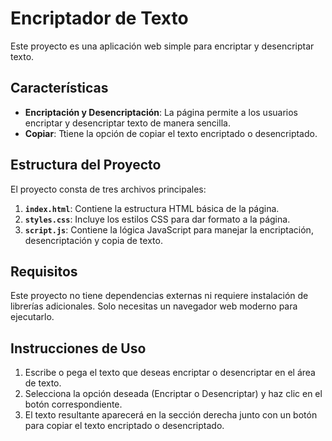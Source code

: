 # Encriptador de Texto

Este proyecto es una aplicación web simple para encriptar y desencriptar texto.

## Características

- **Encriptación y Desencriptación**: La página permite a los usuarios encriptar y desencriptar texto de manera sencilla.
- **Copiar**: Ttiene la opción de copiar el texto encriptado o desencriptado.

## Estructura del Proyecto

El proyecto consta de tres archivos principales:

1. **`index.html`**: Contiene la estructura HTML básica de la página.
2. **`styles.css`**: Incluye los estilos CSS para dar formato a la página.
3. **`script.js`**: Contiene la lógica JavaScript para manejar la encriptación, desencriptación y copia de texto.

## Requisitos

Este proyecto no tiene dependencias externas ni requiere instalación de librerías adicionales. Solo necesitas un navegador web moderno para ejecutarlo.

## Instrucciones de Uso

1. Escribe o pega el texto que deseas encriptar o desencriptar en el área de texto.
2. Selecciona la opción deseada (Encriptar o Desencriptar) y haz clic en el botón correspondiente.
3. El texto resultante aparecerá en la sección derecha junto con un botón para copiar el texto encriptado o desencriptado.

